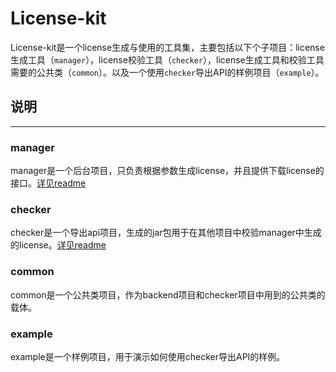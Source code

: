 # License-kit

License-kit是一个license生成与使用的工具集，主要包括以下个子项目：license生成工具（`manager`），license校验工具（`checker`），license生成工具和校验工具需要的公共类（`common`）。以及一个使用`checker`导出API的样例项目（`example`）。

## 说明

------

### manager

manager是一个后台项目，只负责根据参数生成license，并且提供下载license的接口。[详见readme](manager/readme.md)

### checker

checker是一个导出api项目，生成的jar包用于在其他项目中校验manager中生成的license。[详见readme](checker/readme.md)

### common

common是一个公共类项目，作为backend项目和checker项目中用到的公共类的载体。

### example

example是一个样例项目，用于演示如何使用checker导出API的样例。

